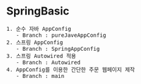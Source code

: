 # SpringBasic

<pre>
1. 순수 자바 AppConfig
   - Branch : pureJaveAppConfig
2. 스프링 AppConfig
   - Branch : SpringAppConfig
3. 스프링 Autowired 적용
   - Branch : Autowired
4. AppConfig를 이용한 간단한 주문 웹페이지 제작
   - Branch : main
</pre>
